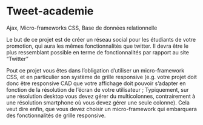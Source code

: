 # Tweet-academie
 Ajax, Micro-frameworks CSS, Base de données relationnelle

 Le but de ce projet est de créer un réseau social pour les étudiants de votre promotion, qui aura les mêmes
fonctionnalités que twitter. Il devra être le plus ressemblant possible en terme de fonctionnalités par rapport au site “Twitter”

Pout ce projet vous êtes dans l’obligation d’utiliser un micro-framework CSS, et en particulier son système de grille responsive (e.g. votre projet doit donc être responsive CAD
que votre affichage doit pouvoir s’adapter en fonction de la résolution de l’écran de
votre utilisateur ; Typiquement, sur une résolution desktop vous devez gérer du multicolonnes, contrairement à une résolution smartphone où vous devez gérer une seule
colonne). Cela veut dire enfin, que vous devez choisir un micro-framework qui embarquera des fonctionnalités de grille responsive.

